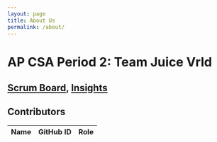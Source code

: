 ```yaml
---
layout: page
title: About Us
permalink: /about/
---
```


# AP CSA Period 2: Team Juice Vrld

## [Scrum Board](https://github.com/users/Rebecca-123/projects/2), [Insights](https://github.com/Rebecca-123/blog_juiceVRLD/graphs/contributors)

## Contributors

<!-- HTML table fragment for page -->
<table>
  <thead>
  <tr>
    <th>Name</th>
    <th>GitHub ID</th>
    <th>Role</th>
  </tr>
  </thead>
  <tbody id="result">
    <!-- javascript generated data -->
  </tbody>
</table>

<!-- Script is layed out in a sequence (no function) and will execute when page is loaded -->
<script>
  // prepare HTML result container for new output
  const resultContainer = document.getElementById("result");

   // define a function to hold data for each team member
    function Student(name, ghID, role) {
        this.name = name;
        this.ghID = ghID;
        this.role = role;
    }

    // define a JSON conversion "method" associated with Student
    Student.prototype.toJSON = function() {
        const obj = {name: this.name, ghID: this.ghID, role: this.role};
        const json = JSON.stringify(obj);  // json/string is useful when passing data on internet
        return json;
    }

    // define array of students
    var team = [ 
        new Student("Divyanshi Suri", "@divyanshisuri", "Frontend Developer"),
        new Student("Linda Liu", "@LindaLiu1202", "DevOps"),
        new Student("Rebecca Su", "@Rebecca-123", "Scrum Master"),
        new Student("Vaishavi Jayashankar", "@vaishavijay", "Backend Developer")
    ];
  
    // define a classroom and build Classroom objects and json
    function Classroom(students){
        // add each Student to Classroom
        this.classroom = students;
        // build json/string format of Classroom
        this.json = [];
        this.classroom.forEach(student => this.json.push(student.toJSON()));
    }
  
    // make a CompSci classroom
    compsci = new Classroom(team);

    for (const row of compsci.classroom) {
        // tr for each row
        const tr = document.createElement("tr");
        // td for each column
        const name = document.createElement("td");
        const id = document.createElement("td");
        const role = document.createElement("td");
        // data is specific to the API
        name.innerHTML = row.name;
        id.innerHTML = row.ghID; 
        role.innerHTML = row.role; 
        // this build td's into tr
        tr.appendChild(name);
        tr.appendChild(id);
        tr.appendChild(role);
        // add HTML to container
        resultContainer.appendChild(tr);
    }
</script>
